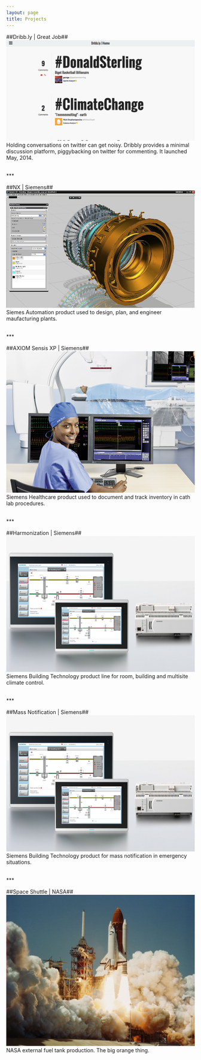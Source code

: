 ```yaml
---
layout: page
title: Projects
---
```



##Dribb.ly | Great Job##
[![Dribb.ly](/public/images/dribbly.png "Dribb.ly")](http://dribb.ly/)
Holding conversations on twitter can get noisy.  Dribbly provides a minimal discussion platform, piggybacking on twitter for commenting.  It launched May, 2014.

<br>
***
<br>

##NX | Siemens##
[![Siemens Automation](/public/images/automation.jpg "Siemens Automation")](http://http://www.plm.automation.siemens.com/en_us/products/nx/)
Siemes Automation product used to design, plan, and engineer maufacturing plants.

<br>
***
<br>

##AXIOM Sensis XP | Siemens##
[![Healthcare](/public/images/healthcare.jpg "Healthcare")](http://www.healthcare.siemens.com/angio/workplaces/sensis/)
Siemens Healthcare product used to document and track inventory in cath lab procedures.

<br>
***
<br>

##Harmonization | Siemens##
[![Harmonization](/public/images/harmonization.jpg "Harmonization")](http://www.buildingtechnologies.siemens.com/bt/global/en/buildingautomation-hvac/building-automation/building-automation-and-control-system-europe-desigo/Pages/desigo.aspx)
Siemens Building Technology product line for room, building and multisite climate control.

<br>
***
<br>

##Mass Notification | Siemens##
[![Mass Notification](/public/images/mass-notification.jpg "Mass Notification")](http://w3.usa.siemens.com/buildingtechnologies/us/en/mass-notification/pages/mass-notification.aspx)
Siemens Building Technology product for mass notification in emergency situations.

<br>
***
<br>

##Space Shuttle | NASA##
[![NASA](/public/images/space-shuttle.jpg "NASA")](http://www.geoffreybyers.com/projects/nasa)
NASA external fuel tank production.  The big orange thing.